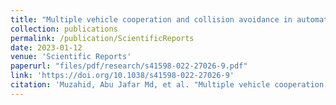 ```yaml
---
title: "Multiple vehicle cooperation and collision avoidance in automated vehicles: survey and an AI-enabled conceptual framework"
collection: publications
permalink: /publication/ScientificReports
date: 2023-01-12
venue: 'Scientific Reports'
paperurl: "files/pdf/research/s41598-022-27026-9.pdf"
link: 'https://doi.org/10.1038/s41598-022-27026-9'
citation: 'Muzahid, Abu Jafar Md, et al. "Multiple vehicle cooperation and collision avoidance in automated vehicles: Survey and an AI-enabled conceptual framework." Scientific reports 13.1 (2023): 603. doi.org/10.1038/s41598-022-27026-9'
---
```

